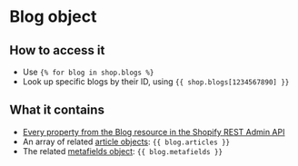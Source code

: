 # Blog object

## How to access it

* Use `{% for blog in shop.blogs %}`
* Look up specific blogs by their ID, using `{{ shop.blogs[1234567890] }}` 

## What it contains

* [Every property from the Blog resource in the Shopify REST Admin API](https://shopify.dev/docs/admin-api/rest/reference/online-store/blog)
* An array of related [article objects](article.md): `{{ blog.articles }}` 
* The related [metafields object](metafields/metafield-collection.md): `{{ blog.metafields }}` 

